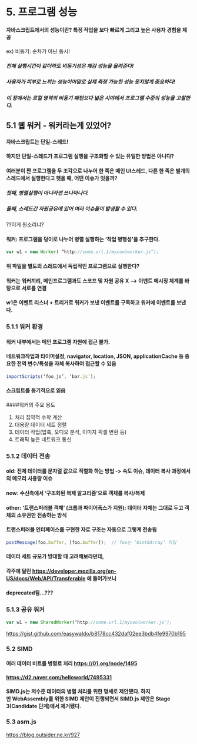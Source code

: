 # 5. 프로그램 성능
#### 자바스크립트에서의 성능이란? 특정 작업을 보다 빠르게 그리고 높은 사용자 경험을 제공
ex) 비동기: 순차가 아닌 동시!

##### 전체 실행시간이 같더라도 비동기성은 체감 성능을 올려준다!
##### 사용자가 피부로 느끼는 성능이야말로 실제 측정 가능한 성능 못지않게 중요하다!

##### 이 장에서는 로컬 영역의 비동기 패턴보다 넓은 시야에서 프로그램 수준의 성능을 고찰한다.

## 5.1 웹 워커 - 워커라는게 있었어?
#### 자바스크립트는 단일-스레드!
#### 하지만 단일-스레드가 프로그램 실행을 구조화할 수 있는 유일한 방법은 아니다?

#### 여러분이 짠 프로그램을 두 조각으로 나누어 한 쪽은 메인 UI스레드, 다른 한 족은 별개의 스레드에서 실행한다고 햇을 때, 어떤 이슈가 잇을까?
##### 첫째, 병렬실행이 아니라면 쓰나마나다.
##### 둘째, 스레드간 자원공유에 있어 여러 이슈들이 발생할 수 있다.

??이게 뭔소리냐?

#### 워커: 프로그램을 덩이로 나누어 병렬 실행하는 ‘작업 병행성’을 추구한다.
```javascript
var w1 = new Worker( “http://some.url.1/mycoolworker.js”);
```
#### 위 파일을 별도의 스레드에서 독립적인 프로그램으로 실행한다?

#### 워커는 워커끼리, 메인프로그램과도 스코프 및 자원 공유 X —> 이벤트 메시징 체계를 바탕으로 서로를 연결
#### w1은 이벤트 리스너 + 트리거로 워커가 보낸 이벤트를 구독하고 워커에 이벤트를 보낸다.

### 5.1.1 워커 환경
#### 워커 내부에서는 메인 프로그램 자원에 접근 불가.
#### 네트워크작업과 타이머설정, navigator, location, JSON, applicationCache 등 중요한 전역 변수/특성을 자체 복사하여 접근할 수 있음

```javascript
importScripts(‘foo,js’, ‘bar.js’);
```
#### 스크립트를 동기적으로 읽음

####워커의 주요 용도
1. 처리 집약적 수학 계산
2. 대용량 데이터 세트 정렬
3. 데이터 작업(압축, 오디오 분석, 이미지 픽셀 변환 등)
4. 트래픽 높은 네트워크 통신

### 5.1.2 데이터 전송
#### old: 전체 데이터를 문자열 값으로 직렬화 하는 방법 -> 속도 이슈, 데이터 복사 과정에서의 메모리 사용량 이슈
#### now: 수신측에서 ‘구조화된 복제 알고리즘’으로 객체를 복사/복제
#### other: ‘트랜스퍼러블 객체’ (크롬과 파이어폭스가 지원): 데이터 자체는 그대로 두고 객체의 소유권만 전송하는 방식
#### 트랜스퍼러블 인터페이스를 구현한 자료 구조는 자동으로 그렇게 전송됨

```javascript
postMessage(foo.buffer, [foo.buffer]);	// foo는 ‘Uint8Array’ 타입
```

#### 데이터 세트 규모가 방대할 때 고려해보라던데,
#### 각주에 달린 https://developer.mozilla.org/en-US/docs/Web/API/Transferable 에 들어가보니
#### deprecated됨…???

### 5.1.3 공유 워커
```javascript
var w1 = new SharedWorker(‘http://some.url.1/mycoolworker.js');
```
https://gist.github.com/easywaldo/b8178cc432daf02ee3bdb4fe9970b195

### 5.2 SIMD
#### 여러 데이터 비트를 병렬로 처리 https://01.org/node/1495
#### https://d2.naver.com/helloworld/7495331
#### SIMD.js는 저수준 데이터의 병렬 처리를 위한 명세로 제안됐다. 하지만 WebAssembly를 위한 SIMD 제안이 진행되면서 SIMD.js 제안은 Stage 3(Candidate 단계)에서 제거됐다.

### 5.3 asm.js
https://blog.outsider.ne.kr/927
